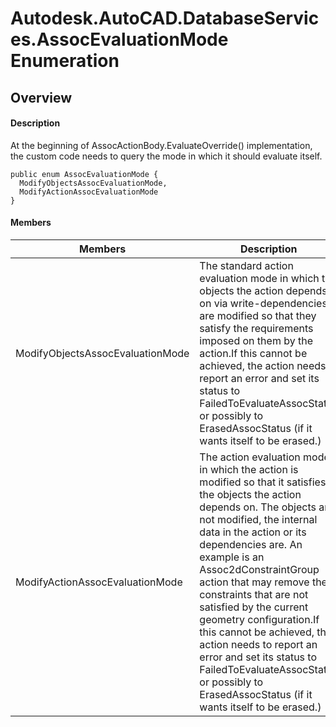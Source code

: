 # Autodesk.AutoCAD.DatabaseServices.AssocEvaluationMode Enumeration

## Overview

#### Description
At the beginning of AssocActionBody.EvaluateOverride() implementation, the custom code needs to query the mode in which it should evaluate itself.
```text
public enum AssocEvaluationMode {
  ModifyObjectsAssocEvaluationMode,
  ModifyActionAssocEvaluationMode
}
```

#### Members
| Members | Description |
| --- | --- |
| ModifyObjectsAssocEvaluationMode | The standard action evaluation mode in which the objects the action depends-on via write-dependencies are modified so that they satisfy the requirements imposed on them by the action.If this cannot be achieved, the action needs to report an error and set its status to FailedToEvaluateAssocStatus or possibly to ErasedAssocStatus (if it wants itself to be erased.) |
| ModifyActionAssocEvaluationMode | The action evaluation mode in which the action is modified so that it satisfies the objects the action depends on. The objects are not modified, the internal data in the action or its dependencies are. An example is an Assoc2dConstraintGroup action that may remove the constraints that are not satisfied by the current geometry configuration.If this cannot be achieved, the action needs to report an error and set its status to FailedToEvaluateAssocStatus or possibly to ErasedAssocStatus (if it wants itself to be erased.) |